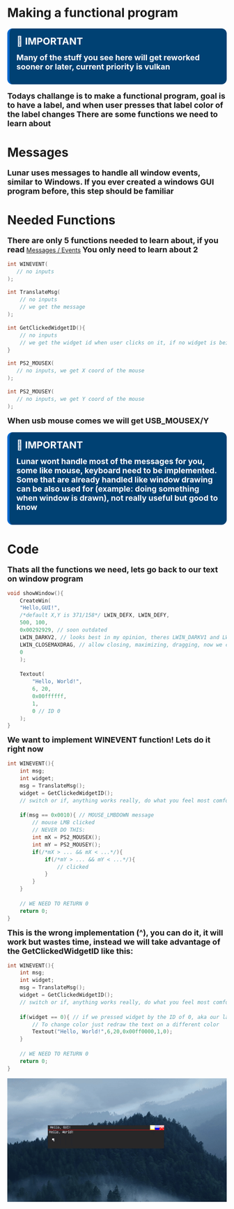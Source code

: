 # Making a functional program
<div style="
    background-color:#004173;
    border-left: 5px solid #0066cc;
    color: #ffffff;
    border-radius: 12px;
    padding: 16px;
    margin: 16px 0;
    box-shadow: 0 2px 8px rgba(255, 255, 255, 0.1);
">
<span style="font-size:22px ; font-weight: bold;">🔷 IMPORTANT</span>

<span style="font-size:18px ; font-weight: bold;">Many of the stuff you see here will get reworked sooner or later, current priority is vulkan</span>
</div>

<span style="font-size:18px ; font-weight: bold;">Todays challange is to make a functional program, goal is to have a label, and when user presses that label color of the label changes</span>
<span style="font-size:18px ; font-weight: bold;">There are some functions we need to learn about</span>

# Messages
<span style="font-size:18px ; font-weight: bold;">Lunar uses messages to handle all window events, similar to Windows. If you ever created a windows GUI program before, this step should be familiar</span>

# Needed Functions
<span style="font-size:18px ; font-weight: bold;">There are only 5 functions needed to learn about, if you read </span> [Messages / Events](msgevent.md) <span style="font-size:18px ; font-weight: bold;">You only need to learn about 2</span>

```c
int WINEVENT(
   // no inputs
);
```

```c
int TranslateMsg(
    // no inputs
    // we get the message
);
```

```c
int GetClickedWidgetID(){
    // no inputs
    // we get the widget id when user clicks on it, if no widget is being clicked on, we get -1 (IMPORTANT)
}
```

```c
int PS2_MOUSEX(
   // no inputs, we get X coord of the mouse
);
```

```c
int PS2_MOUSEY(
   // no inputs, we get Y coord of the mouse
);
```



<span style="font-size:18px ; font-weight: bold;">When usb mouse comes we will get USB_MOUSEX/Y</span>

<span style="font-size:18px ; font-weight: bold;"></span>

<div style="
    background-color:#004173;
    border-left: 5px solid #0066cc;
    color: #ffffff;
    border-radius: 12px;
    padding: 16px;
    margin: 16px 0;
    box-shadow: 0 2px 8px rgba(255, 255, 255, 0.1);
">
<span style="font-size:22px ; font-weight: bold;">🔷 IMPORTANT</span>

<span style="font-size:18px ; font-weight: bold;">Lunar wont handle most of the messages for you, some like mouse, keyboard need to be implemented. Some that are already handled like window drawing can be also used for (example: doing something when window is drawn), not really useful but good to know</span>
</div>

# Code

<span style="font-size:18px ; font-weight: bold;">Thats all the functions we need, lets go back to our text on window program</span>

```c
void showWindow(){
    CreateWin(
    "Hello,GUI!", 
    /*default X,Y is 371/158*/ LWIN_DEFX, LWIN_DEFY, 
    500, 100,
    0x00292929, // soon outdated
    LWIN_DARKV2, // looks best in my opinion, theres LWIN_DARKV1 and LWIN_FROST
    LWIN_CLOSEMAXDRAG, // allow closing, maximizing, dragging, now we can go and disable those stuff (LWIN_CLOSEMAX) // disable drag (LWIN_CLOSEDRAG) // disable maximizing (LWIN_DRAG) // only allow drag
    0
    );

    Textout(
        "Hello, World!",
        6, 20, 
        0x00ffffff,
        1,
        0 // ID 0
    );
}
```

<span style="font-size:18px ; font-weight: bold;">We want to implement WINEVENT function! Lets do it right now</span>

```c
int WINEVENT(){
    int msg;
    int widget;
    msg = TranslateMsg();
    widget = GetClickedWidgetID();
    // switch or if, anything works really, do what you feel most comfortable with

    if(msg == 0x0010){ // MOUSE_LMBDOWN message
        // mouse LMB clicked
        // NEVER DO THIS:
        int mX = PS2_MOUSEX();
        int mY = PS2_MOUSEY();
        if(/*mX > ... && mX < ...*/){
            if(/*mY > ... && mY < ...*/){
                // clicked
            }
        }
    }
    
    // WE NEED TO RETURN 0
    return 0;
}
```
<span style="font-size:18px ; font-weight: bold;">This is the wrong implementation (^), you can do it, it will work but wastes time, instead we will take advantage of the GetClickedWidgetID like this:</span>

```c
int WINEVENT(){
    int msg;
    int widget;
    msg = TranslateMsg();
    widget = GetClickedWidgetID();
    // switch or if, anything works really, do what you feel most comfortable with

    if(widget == 0){ // if we pressed widget by the ID of 0, aka our label
        // To change color just redraw the text on a different color
        Textout("Hello, World!",6,20,0x00ff0000,1,0);
    }
    
    // WE NEED TO RETURN 0
    return 0;
}
```

<img src="functionalprog.gif">